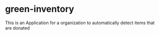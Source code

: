 # green-inventory
This is an Application for a organization to automatically detect items that are donated
